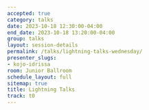 ```yaml
---
accepted: true
category: talks
date: 2023-10-18 12:30:00-04:00
end_date: 2023-10-18 13:20:00-04:00
group: talks
layout: session-details
permalink: /talks/lightning-talks-wednesday/
presenter_slugs:
- kojo-idrissa
room: Junior Ballroom
schedule_layout: full
sitemap: true
title: Lightning Talks
track: t0
---
```

